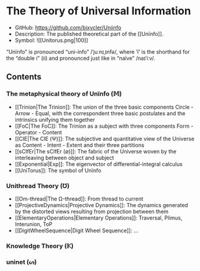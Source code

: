 The Theory of Universal Information
===

- GitHub: https://github.com/bixycler/Uniinfo
- Description: The published theoretical part of the [[Unïnfo]].
- Symbol: ![[Unitorus.png|100]]


“Unïnfo” is pronounced “uni-info” /ˈjuːnɪˌɪnfə/, where ‘ï’ is the shorthand for the “double i” (ii) and pronounced just like in “naïve” /naɪˈiːv/.

Contents
---

### The metaphysical theory of Unïnfo (𝕄)

- [[Trinion|The Trinion]]: The union of the three basic components Circle - Arrow - Equal, with the correspondent three basic postulates and the intrinsics unifying them together
- [[FoC|The FoC]]: The Trinion as a subject with three components Form - Operator - Content
- [[CIE|The CIE (Ψ)]]: The subjective and quantitative view of the Universe as Content - Intent - Extent and their three partitions
- [[sCIfEr|The sCIfEr (∅)]]: The fabric of the Universe woven by the interleaving between object and subject
- [[Exponential|Exp]]: The eigenvector of differential-integral calculus
- [[UniTorus]]: The symbol of Unïnfo

### Unithread Theory (Ʊ)

- [[Om-thread|The Ω-thread]]: From thread to current
- [[ProjectiveDynamics|Projective Dynamics]]: The dynamics generated by the distorted views resulting from projection between them
- [[ElementaryOperations|Elementary Operations]]: Traversal, Plimus, Interunion, ToP
- [[DigitWheelSequence|Digit Wheel Sequence]]: ...

### Knowledge Theory (𝕂)

### uninet (ᔕ)